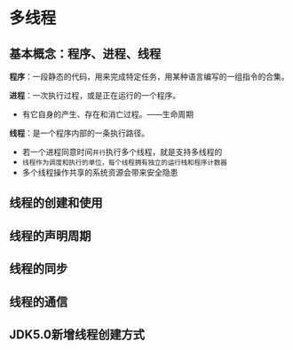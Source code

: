 # 多线程

## 基本概念：程序、进程、线程

**程序**：一段静态的代码，用来完成特定任务，用某种语言编写的一组指令的合集。

**进程**：一次执行过程，或是正在运行的一个程序。

* 有它自身的产生、存在和消亡过程。——生命周期

**线程**：是一个程序内部的一条执行路径。

* 若一个进程同意时间`并行`执行多个线程，就是支持多线程的
* `线程作为调度和执行的单位，每个线程拥有独立的运行栈和程序计数器`
* 多个线程操作共享的系统资源会带来安全隐患

## 线程的创建和使用

## 线程的声明周期

## 线程的同步

## 线程的通信

## JDK5.0新增线程创建方式